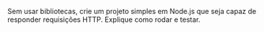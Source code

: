 Sem usar bibliotecas, crie um projeto simples em Node.js que seja capaz de responder requisições HTTP.
Explique como rodar e testar.